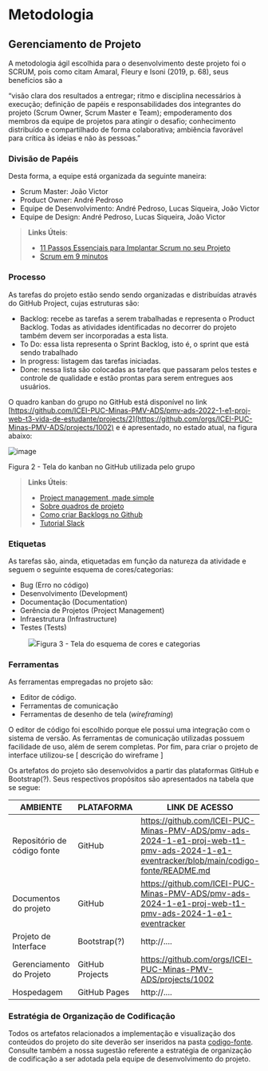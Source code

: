
# Metodologia

## Gerenciamento de Projeto
A metodologia ágil escolhida para o desenvolvimento deste projeto foi o SCRUM, pois como citam Amaral, Fleury e Isoni (2019, p. 68), seus benefícios são a

“visão clara dos resultados a entregar; ritmo e disciplina necessários à execução; definição de papéis e responsabilidades dos integrantes do projeto (Scrum Owner, Scrum Master e Team); empoderamento dos membros da equipe de projetos para atingir o desafio; conhecimento distribuído e compartilhado de forma colaborativa; ambiência favorável para crítica às ideias e não às pessoas.”

### Divisão de Papéis

Desta forma, a equipe está organizada da seguinte maneira:
- Scrum Master: João Victor
- Product Owner: André Pedroso
- Equipe de Desenvolvimento: André Pedroso, Lucas Siqueira, João Victor
- Equipe de Design: André Pedroso, Lucas Siqueira, João Victor

> **Links Úteis**:
> - [11 Passos Essenciais para Implantar Scrum no seu 
> Projeto](https://mindmaster.com.br/scrum-11-passos/)
> - [Scrum em 9 minutos](https://www.youtube.com/watch?v=XfvQWnRgxG0)

### Processo

As tarefas do projeto estão sendo sendo organizadas e distribuídas através do GitHub Project, cujas estruturas são:
- Backlog: recebe as tarefas a serem trabalhadas e representa o Product Backlog. Todas as atividades identificadas no decorrer do projeto também devem ser incorporadas a esta lista. 
- To Do: essa lista representa o Sprint Backlog, isto é, o sprint que está sendo trabalhado
- In progress: listagem das tarefas iniciadas. 
- Done: nessa lista são colocadas as tarefas que passaram pelos testes e controle de qualidade e estão prontas para serem entregues aos usuários.

O quadro kanban do grupo no GitHub está disponível no link [https://github.com/ICEI-PUC-Minas-PMV-ADS/pmv-ads-2022-1-e1-proj-web-t3-vida-de-estudante/projects/2](https://github.com/orgs/ICEI-PUC-Minas-PMV-ADS/projects/1002) e é apresentado, no estado atual, na figura abaixo:

![image](https://github.com/ICEI-PUC-Minas-PMV-ADS/pmv-ads-2024-1-e1-proj-web-t1-pmv-ads-2024-1-e1-eventracker/assets/127625133/12a9a3e0-7131-4761-958e-6b5673a7a8a9)


Figura 2 - Tela do kanban no GitHub utilizada pelo grupo

> **Links Úteis**:
> - [Project management, made simple](https://github.com/features/project-management/)
> - [Sobre quadros de projeto](https://docs.github.com/pt/github/managing-your-work-on-github/about-project-boards)
> - [Como criar Backlogs no Github](https://www.youtube.com/watch?v=RXEy6CFu9Hk)
> - [Tutorial Slack](https://slack.com/intl/en-br/)


### Etiquetas
<p>As tarefas são, ainda, etiquetadas em função da natureza da atividade e seguem o seguinte esquema de cores/categorias:</p>

<ul>
  <li>Bug (Erro no código)</li>
  <li>Desenvolvimento (Development)</li>
  <li>Documentação (Documentation)</li>
  <li>Gerência de Projetos (Project Management)</li>
  <li>Infraestrutura (Infrastructure)</li>
  <li>Testes (Tests)</li>
</ul>

<figure> 
  <img src="https://user-images.githubusercontent.com/100447878/164068979-9eed46e1-9b44-461e-ab88-c2388e6767a1.png"
    <figcaption>Figura 3 - Tela do esquema de cores e categorias</figcaption>
</figure> 
  
### Ferramentas

As ferramentas empregadas no projeto são:

- Editor de código.
- Ferramentas de comunicação
- Ferramentas de desenho de tela (_wireframing_)

O editor de código foi escolhido porque ele possui uma integração com o sistema de versão. As ferramentas de comunicação utilizadas possuem facilidade de uso, além de serem completas. Por fim, para criar o projeto de interface utilizou-se [ descrição do wireframe ]

Os artefatos do projeto são desenvolvidos a partir das plataformas GitHub e Bootstrap(?). Seus respectivos propósitos são apresentados na tabela que se segue:

| AMBIENTE                            | PLATAFORMA                         | LINK DE ACESSO                         |
|-------------------------------------|------------------------------------|----------------------------------------|
| Repositório de código fonte         | GitHub                             | https://github.com/ICEI-PUC-Minas-PMV-ADS/pmv-ads-2024-1-e1-proj-web-t1-pmv-ads-2024-1-e1-eventracker/blob/main/codigo-fonte/README.md |
| Documentos do projeto               | GitHub                             | https://github.com/ICEI-PUC-Minas-PMV-ADS/pmv-ads-2024-1-e1-proj-web-t1-pmv-ads-2024-1-e1-eventracker |
| Projeto de Interface                | Bootstrap(?)                       | http://....                            |
| Gerenciamento do Projeto            | GitHub Projects                    | https://github.com/orgs/ICEI-PUC-Minas-PMV-ADS/projects/1002 |
| Hospedagem                          | GitHub Pages                       | http://....                            |


### Estratégia de Organização de Codificação 

Todos os artefatos relacionados a implementação e visualização dos conteúdos do projeto do site deverão ser inseridos na pasta [codigo-fonte](http://https://github.com/ICEI-PUC-Minas-PMV-ADS/WebApplicationProject-Template-v2/tree/main/codigo-fonte). Consulte também a nossa sugestão referente a estratégia de organização de codificação a ser adotada pela equipe de desenvolvimento do projeto.
